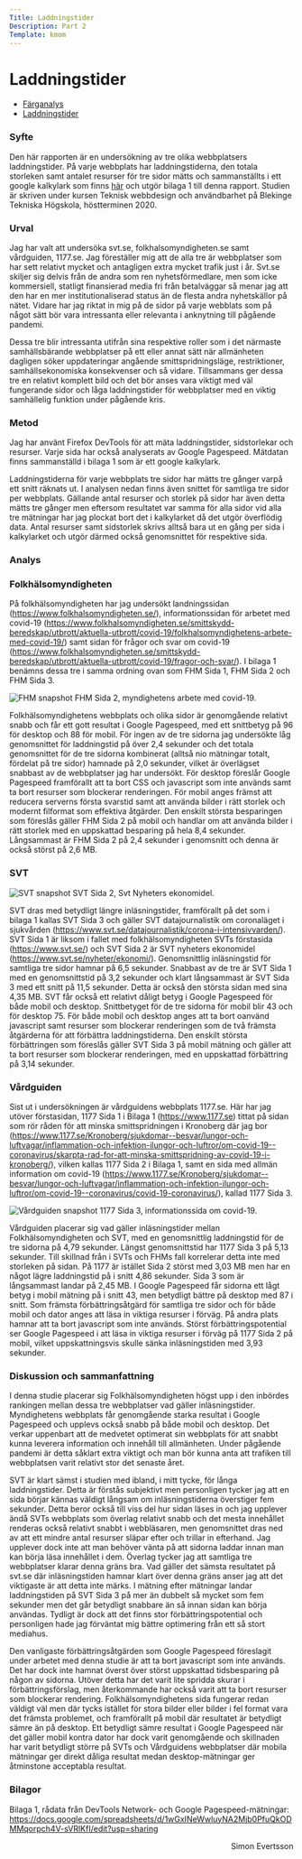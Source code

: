 ```yaml
---
Title: Laddningstider
Description: Part 2
Template: kmom
---
```


Laddningstider
=======================

* [Färganalys](01_colors)
* [Laddningstider](02_load)

### Syfte

Den här rapporten är en undersökning av tre olika webbplatsers laddningstider. På varje webbplats har laddningstiderna, den totala storleken samt antalet resurser för tre sidor mätts och sammanställts i ett google kalkylark som finns <a href="https://docs.google.com/spreadsheets/d/1wGxINeWwluyNA2Mjb0PfuQkODMMqorpch4V-sVRlKfI/edit?usp=sharing">här</a> och utgör bilaga 1 till denna rapport. Studien är skriven under kursen Teknisk webbdesign och användbarhet på Blekinge Tekniska Högskola, höstterminen 2020.

### Urval

Jag har valt att undersöka svt.se, folkhalsomyndigheten.se samt vårdguiden, 1177.se. Jag föreställer mig att de alla tre är webbplatser som har sett relativt mycket och antagligen extra mycket trafik just i år. Svt.se skiljer sig delvis från de andra som ren nyhetsförmedlare, men som icke kommersiell, statligt finansierad media fri från betalväggar så menar jag att den har en mer institutionaliserad status än de flesta andra nyhetskällor på nätet. Vidare har jag riktat in mig på de sidor på varje webblats som på något sätt bör vara intressanta eller relevanta i anknytning till pågående pandemi.

Dessa tre blir intressanta utifrån sina respektive roller som i det närmaste samhällsbärande webbplatser på ett eller annat sätt när allmänheten dagligen söker uppdateringar angående smittspridningsläge, restriktioner, samhällsekonomiska konsekvenser och så vidare. Tillsammans ger dessa tre en relativt komplett bild och det bör anses vara viktigt med väl fungerande sidor och låga laddningstider för webbplatser med en viktig samhällelig funktion under pågående kris.

### Metod

Jag har använt Firefox DevTools för att mäta laddningstider, sidstorlekar och resurser. Varje sida har också analyserats av Google Pagespeed. Mätdatan finns sammanställd i bilaga 1 som är ett google kalkylark.

Laddningstiderna för varje webbplats tre sidor har mätts tre gånger varpå ett snitt räknats ut. I analysen nedan finns även snittet för samtliga tre sidor per webbplats. Gällande antal resurser och storlek på sidor har även detta mätts tre gånger men eftersom resultatet var samma för alla sidor vid alla tre mätningar har jag plockat bort det i kalkylarket då det utgör överflödig data. Antal resurser samt sidstorlek skrivs alltså bara ut en gång per sida i kalkylarket och utgör därmed också genomsnittet för respektive sida. 

### Analys

### Folkhälsomyndigheten

På folkhälsomyndigheten har jag undersökt landningssidan (https://www.folkhalsomyndigheten.se/), informationssidan för arbetet med covid-19 (https://www.folkhalsomyndigheten.se/smittskydd-beredskap/utbrott/aktuella-utbrott/covid-19/folkhalsomyndighetens-arbete-med-covid-19/) samt sidan för frågor och svar om covid-19 (https://www.folkhalsomyndigheten.se/smittskydd-beredskap/utbrott/aktuella-utbrott/covid-19/fragor-och-svar/). I bilaga 1 benämns dessa tre i samma ordning ovan som FHM Sida 1, FHM Sida 2 och FHM Sida 3.

![FHM snapshot](../assets/img/fhm3.png)
FHM Sida 2, myndighetens arbete med covid-19.

Folkhälsomyndighetens webbplats och olika sidor är genomgående relativt snabb och får ett gott resultat i Google Pagespeed, med ett snittbetyg på 96 för desktop och 88 för mobil. För ingen av de tre sidorna jag undersökte låg genomsnittet för laddningstid på över 2,4 sekunder och det totala genomsnittet för de tre sidorna kombinerat (alltså nio mätningar totalt, fördelat på tre sidor) hamnade på 2,0 sekunder, vilket är överlägset snabbast av de webbplatser jag har undersökt. För desktop föreslår Google Pagespeed framförallt att ta bort CSS och javascript som inte används samt ta bort resurser som blockerar renderingen. För mobil anges främst att reducera serverns första svarstid samt att använda bilder i rätt storlek och modernt filformat som effektiva åtgärder. Den enskilt största besparingen som föreslås gäller FHM Sida 2 på mobil och handlar om att använda bilder i rätt storlek med en uppskattad besparing på hela 8,4 sekunder. Långsammast är FHM Sida 2 på 2,4 sekunder i genomsnitt och denna är också störst på 2,6 MB.

### SVT
![SVT snapshot](../assets/img/svt.png)
SVT Sida 2, Svt Nyheters ekonomidel.

SVT dras med betydligt längre inläsningstider, framförallt på det som i bilaga 1 kallas SVT Sida 3 och gäller SVT datajournalistik om coronaläget i sjukvården (https://www.svt.se/datajournalistik/corona-i-intensivvarden/). SVT Sida 1 är liksom i fallet med folkhälsomyndigheten SVTs förstasida (https://www.svt.se/) och SVT Sida 2 är SVT nyheters ekonomidel (https://www.svt.se/nyheter/ekonomi/). Genomsnittlig inläsningstid för samtliga tre sidor hamnar på 6,5 sekunder. Snabbast av de tre är SVT Sida 1 med en genomsnittstid på 3,2 sekunder och klart långsammast är SVT Sida 3 med ett snitt på 11,5 sekunder. Detta är också den största sidan med sina 4,35 MB. SVT får också ett relativt dåligt betyg i Google Pagespeed för både mobil och desktop. Snittbetyget för de tre sidorna för mobil blir 43 och för desktop 75. För både mobil och desktop anges att ta bort oanvänd javascript samt resurser som blockerar renderingen som de två främsta åtgärderna för att förbättra laddningstiderna. Den enskilt största förbättringen som föreslås gäller SVT Sida 3 på mobil mätning och gäller att ta bort resurser som blockerar renderingen, med en uppskattad förbättring på 3,14 sekunder.

### Vårdguiden

Sist ut i undersökningen är vårdguidens webbplats 1177.se. Här har jag utöver förstasidan, 1177 Sida 1 i Bilaga 1 (https://www.1177.se) tittat på sidan som rör råden för att minska smittspridningen i Kronoberg där jag bor (https://www.1177.se/Kronoberg/sjukdomar--besvar/lungor-och-luftvagar/inflammation-och-infektion-ilungor-och-luftror/om-covid-19--coronavirus/skarpta-rad-for-att-minska-smittspridning-av-covid-19-i-kronoberg/), vilken kallas 1177 Sida 2 i Bilaga 1, samt en sida med allmän information om covid-19 (https://www.1177.se/Kronoberg/sjukdomar--besvar/lungor-och-luftvagar/inflammation-och-infektion-ilungor-och-luftror/om-covid-19--coronavirus/covid-19-coronavirus/), kallad 1177 Sida 3.

![Vårdguiden snapshot](../assets/img/1177.png)
1177 Sida 3, informationssida om covid-19.

Vårdguiden placerar sig vad gäller inläsningstider mellan Folkhälsomyndigheten och SVT, med en genomsnittlig laddningstid för de tre sidorna på 4,79 sekunder. Längst genomsnittstid har 1177 Sida 3 på 5,13 sekunder. Till skillnad från i SVTs och FHMs fall korrelerar detta inte med storleken på sidan. På 1177 är istället Sida 2 störst med 3,03 MB men har en något lägre laddningstid på i snitt 4,86 sekunder. Sida 3 som är långsammast landar på 2,45 MB. I Google Pagespeed får sidorna ett lågt betyg i mobil mätning på i snitt 43, men betydligt bättre på desktop med 87 i snitt. Som främsta förbättringsåtgärd för samtliga tre sidor och för både mobil och dator anges att läsa in viktiga resurser i förväg. På andra plats hamnar att ta bort javascript som inte används. Störst förbättringspotential ser Google Pagespeed i att läsa in viktiga resurser i förväg på 1177 Sida 2 på mobil, vilket uppskattningsvis skulle sänka inläsningstiden med 3,93 sekunder.  

### Diskussion och sammanfattning

I denna studie placerar sig Folkhälsomyndigheten högst upp i den inbördes rankingen mellan dessa tre webbplatser vad gäller inläsningstider. Myndighetens webbplats får genomgående starka resultat i Google Pagespeed och upplevs också snabb på både mobil och desktop. Det verkar uppenbart att de medvetet optimerat sin webbplats för att snabbt kunna leverera information och innehåll till allmänheten. Under pågående pandemi är detta såklart extra viktigt och man bör kunna anta att trafiken till webbplatsen varit relativt stor det senaste året. 

SVT är klart sämst i studien med ibland, i mitt tycke, för långa laddningstider. Detta är förstås subjektivt men personligen tycker jag att en sida börjar kännas väldigt långsam om inläsningstiderna överstiger fem sekunder. Detta beror också till viss del hur sidan läses in och jag upplever ändå SVTs webbplats som överlag relativt snabb och det mesta innehållet renderas också relativt snabbt i webbläsaren, men genomsnittet dras ned av att ett mindre antal resurser släpar efter och trillar in efterhand. Jag upplever dock inte att man behöver vänta på att sidorna laddar innan man kan börja läsa innehållet i dem. Överlag tycker jag att samtliga tre webbplatser klarar denna gräns bra. Vad gäller det sämsta resultatet på svt.se där inläsningstiden hamnar klart över denna gräns anser jag att det viktigaste är att detta inte märks. I mätning efter mätningar landar laddningstiden på SVT Sida 3 på mer än dubbelt så mycket som fem sekunder men det går betydligt snabbare än så innan sidan kan börja användas. Tydligt är dock att det finns stor förbättringspotential och personligen hade jag förväntat mig bättre optimering från ett så stort mediahus. 

Den vanligaste förbättringsåtgärden som Google Pagespeed föreslagit under arbetet med denna studie är att ta bort javascript som inte används. Det har dock inte hamnat överst över störst uppskattad tidsbesparing på någon av sidorna. Utöver detta har det varit lite spridda skurar i förbättringsförslag, men återkommande har också varit att ta bort resurser som blockerar rendering. Folkhälsomyndighetens sida fungerar redan väldigt väl men där tycks istället för stora bilder eller bilder i fel format vara det främsta problemet, och framförallt på mobil där resultatet är betydligt sämre än på desktop. Ett betydligt sämre resultat i Google Pagespeed när det gäller mobil kontra dator har dock varit genomgående och skillnaden har varit betydligt större på SVTs och Vårdguidens webbplatser där mobila mätningar ger direkt dåliga resultat medan desktop-mätningar ger åtminstone acceptabla resultat.

### Bilagor

Bilaga 1, rådata från DevTools Network- och Google Pagespeed-mätningar: https://docs.google.com/spreadsheets/d/1wGxINeWwluyNA2Mjb0PfuQkODMMqorpch4V-sVRlKfI/edit?usp=sharing

<p style="text-align: right">Simon Evertsson</p>
